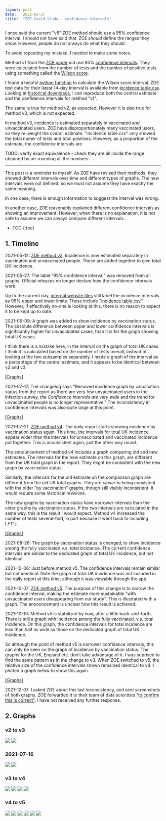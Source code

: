 ```yaml
---
layout: post
date:   2022-02-27
title:  "ZOE Covid Study - confidence intervals"
---
```


I once said the current "v5" ZOE method should use a 95% confidence interval.  I should not have said that.  ZOE *should* define the ranges they show.  However, people do not always do what they should.

To avoid repeating my mistake, I needed to make some notes.

Method v1 from the [ZOE paper][ZOE-method] did use 95% [confidence intervals][confidence-intervals].  They were calculated from the number of tests and the number of positive tests, using something called the [Wilson score](wilson-score).

I found a helpful [python function][python-wilson-score] to calculate the Wilson score interval.  ZOE test data for their latest 14-day interval is available from [incidence table.csv][incidence-table].  Looking at [historical downloads][incidence-table-capture], I can reproduce both the central estimate and the confidence intervals for method "v1".

The same is true for method v2, as expected.  However it is also true for method v3, which is not expected.

In method v3, incidence is estimated separately in vaccinated and unvaccinated users.  ZOE have disproportionately many vaccinated users, so they re-weight the overall estimate.  "incidence table.csv" only showed the total numer of tests and total positives.  However, as a proportion of the estimate, the confidence intervals are

TODO: verify exact equivalence - check they are all inside the range obtained by un-rounding all the numbers.

---

This post is a reminder to myself.  As ZOE have revised their methods, they showed different intervals over time and different types of graphs.  The new intervals were not defined, so we must not assume they have exactly the same meaning.

In one case, there is enough information to suggest the interval was wrong.

In another case, ZOE reasonably explained different confidence intervals as showing an improvement.  However, when there is no explanation, it is not safe to assume we can always compare different intervals.

[confidence-intervals]: https://en.wikipedia.org/wiki/Confidence_intervals
[wilson-score]: https://www.google.com/search?q=wilson+score
[python-wilson-score]: https://www.mikulskibartosz.name/wilson-score-in-python-example/
[incidence-table-capture]: https://github.com/sourcejedi/nova-covid
[ZOE-method]: /2022/02/02/zoe-covid-study-part-2-methods.html


* TOC
{:toc}

## 1. Timeline

<!-- TODO. Putting in the numbers would make this more useful for users of screen readers. And anyone for whom this stuff doesn't jump out at. Like it didn't for me, for too long :-). -->

<!-- some comments illustrate how to verify -->

2021-05-12: [ZOE method v3][ZOE-v3]. Incidence is now estimated separately in vaccinated and unvaccinated people. These are added together to give total UK incidence.

2021-05-27: The label "95% confidence interval" was removed from all graphs. Official releases no longer declare how the confidence intervals work.

Up to the current day, [internal website files][ZOE-web-assets] still label the incidence intervals as 95% upper and lower limits.  These include ["incidence table.csv"][incidence-table-csv-capture].  However, if effectively no-one is looking at this, there is no reason to expect it to be kept up to date.

<!-- compare reports for date and date - 1 -->

2021-06-09: A graph was added to show incidence by vaccination status. The absolute difference between upper and lower confidence intervals is significantly higher for unvaccinated cases, than it is for the graph showing total UK cases.

I think there is a mistake here, in the interval on the graph of total UK cases. I think it is calculated based on the number of tests overall, instead of looking at the two subsamples separately.  I made a graph of the interval as a percentage of the central estimate, and it appears to be identical between v2 and v3.

[[Graphs]](#v2-to-v3)

<!-- Total UK incidence is not always graphed in the daily report, but it is in the "for app users only" page that links to the report. I've mostly been checking incidence_*.csv.

Contemporary side-by-side comparison: https://twitter.com/sourcejedi/status/1408433707686498305 -->

2021-07-17: The changelog says "Removed incidence graph by vaccination status from the report as there are very few unvaccinated users in the infection survey, <em>the Confidence Intervals are very wide</em> and the trend for unvaccinated people is no longer representative."  The inconsistency in confidence intervals was also quite large at this point.

[[Graphs]](#2021-07-16)

2021-07-21: [ZOE method v4][ZOE-v4]. The daily report starts showing incidence by vaccination status again. This time, the intervals for total UK incidence appear wider than the intervals for unvaccinated and vaccinated incidence put together. This is inconsistent again, just the other way round.

The announcement of method v4 includes a graph comparing old and new estimates. The intervals for the new estimate on this graph, are different from the UK total graph in the report. They might be consistent with the new graph by vaccination status.

Similarly, the intervals for the old estimate on the comparison graph are different from the old UK total graphs. They are <em>closer</em> to being consistent with the older "by vaccination" graphs, though still visibly inconsistent. It would require some historical revisions.

The new graphs by vaccination status have narrower intervals than the older graphs by vaccination status. If the two intervals are calculated in the same way, this is the result I would expect. <!-- FIXME you sure? --> Method v4 increased the number of tests several-fold, in part because it went back to including LFT's.

[[Graphs]](#v3-to-v4)

2021-08-26: The graph by vaccination status is changed, to show incidence among the fully vaccinated v.s. total incidence.  The current confidence intervals are similar to the dedicated graph of total UK incidence, but not identical.

2021-10-06: Just before method v5. The confidence intervals remain similar but not identical. Note the graph of total UK incidence was not included in the daily report at this time, although it was viewable through the app.

2021-10-07: [ZOE method v5][ZOE-v5]. The purpose of this change is to narrow the confidence interval, making the estimate more sustainable "with unvaccinated users disappearing from our study". This is illustrated with a graph. The announcement is unclear how this result is achieved.

2021-10-10: Method v5 is stabilized by now, after a little back-and-forth. There is still a graph with incidence among the fully vaccinated, v.s. total incidence. On this graph, the confidence intervals for total incidence are less than half as wide as those on the dedicated graph of total UK incidence.

So although the point of method v5 is narrower confidence intervals, this can only be seen on the graph of incidence by vaccination status.  The graphs for the UK, England etc. don't take advantage of it.  I was suprised to find the same pattern as in the change to v3.  When ZOE switched to v5, the relative size of the confidence intervals shown remained identical to v4.  I plotted a graph below to show this again.

[[Graphs]](#v4-to-v5)

2021-12-07: I asked ZOE about this last inconsistency, and sent screenshots of both graphs.  ZOE forwarded it to their team of data scientists ["to confirm this is correct"][ZOE-CI-email].  I have not received any further response.


[ZOE-web-assets]: https://covid-assets.joinzoe.com/
[incidence-table]: https://covid-assets.joinzoe.com/latest/incidence%20table.csv
[incidence-table-csv-capture]: https://drive.google.com/drive/folders/1O9vUWKufI3KfaGtNvKjBTKxHq6yNcyfX

[ZOE-v3]: /2022/02/02/zoe-covid-study-part-2-methods.html#2021-05-12-v3-covid-estimates-revised-after-change-to-methodology
[ZOE-v4]: /2022/02/02/zoe-covid-study-part-2-methods.html#2021-07-21-v4-covid-estimates-updated-as-more-people-are-being-vaccinated
[ZOE-v5]: /2022/02/02/zoe-covid-study-part-2-methods.html#2021-10-07-v5-future-proofing-our-covid-estimates

[ZOE-CI-email]: /assets/for-post/2022-02-zoe-covid-study-confidence-intervals/ZOE-CI-email.html


## 2. Graphs

### v2 to v3

<img src="/assets/for-post/2022-02-zoe-covid-study-confidence-intervals/v2v3.png">

<img src="/assets/for-post/2022-02-zoe-covid-study-confidence-intervals/v2v3-ci.png">

### 2021-07-16

<img src="/assets/for-post/2022-02-zoe-covid-study-confidence-intervals/2021-06-16-by-vaccination.png">

<img src="/assets/for-post/2022-02-zoe-covid-study-confidence-intervals/2021-06-16-UK.png">

### v3 to v4

<img src="/assets/for-post/2022-02-zoe-covid-study-confidence-intervals/2021-07-20-UK.png">

<img src="/assets/for-post/2022-02-zoe-covid-study-confidence-intervals/v3v4.png">

<img src="/assets/for-post/2022-02-zoe-covid-study-confidence-intervals/2021-07-21-UK.png">

<img src="/assets/for-post/2022-02-zoe-covid-study-confidence-intervals/2021-07-21-by-vaccination.png">

### v4 to v5

<img src="/assets/for-post/2022-02-zoe-covid-study-confidence-intervals/2021-10-06-by-vaccination.png">

<img src="/assets/for-post/2022-02-zoe-covid-study-confidence-intervals/2021-10-06-UK.png">

<img src="/assets/for-post/2022-02-zoe-covid-study-confidence-intervals/v4v5.png">

<img src="/assets/for-post/2022-02-zoe-covid-study-confidence-intervals/2021-10-10-by-vaccination.png">

<img src="/assets/for-post/2022-02-zoe-covid-study-confidence-intervals/2021-10-10-UK.png">

<img src="/assets/for-post/2022-02-zoe-covid-study-confidence-intervals/v4v5-ci.png">
